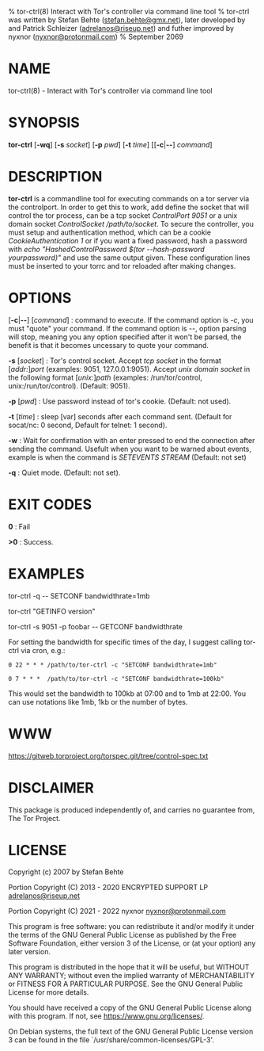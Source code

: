 % tor-ctrl(8) Interact with Tor's controller via command line tool
% tor-ctrl was written by Stefan Behte (stefan.behte@gmx.net), later developed by and Patrick Schleizer (adrelanos@riseup.net) and futher improved by nyxnor (nyxnor@protonmail.com)
% September 2069

# NAME

tor-ctrl(8) - Interact with Tor's controller via command line tool

# SYNOPSIS

**tor-ctrl** [**-wq**] [**-s** *socket*] [**-p** *pwd*] [**-t** *time*] [[**-c**|**--**] *command*]

# DESCRIPTION

**tor-ctrl** is a commandline tool for executing commands on a tor server via the controlport.  In order to get this to work, add define the socket that will control the tor process, can be a tcp socket *ControlPort 9051* or a unix domain socket *ControlSocket /path/to/socket*. To secure the controller, you must setup and authentication method, which can be a cookie
*CookieAuthentication 1* or if you want a fixed password, hash a password with *echo "HashedControlPassword $(tor --hash-password yourpassword)"* and use the same output given. These configuration lines must be inserted to your torrc and tor reloaded after making changes.

# OPTIONS

[**-c**|**--**] [*command*]
: command to execute. If the command option is *-c*, you must "quote" your command. If the command option is *--*, option parsing will stop, meaning you any option specified after it won't be parsed, the benefit is that it becomes uncessary to quote your command.

**-s** [*socket*]
: Tor's control socket. Accept *tcp socket* in the format [*addr:*]*port* (examples: 9051, 127.0.0.1:9051). Accept *unix domain socket* in the following format [*unix:*]*path* (examples: /run/tor/control, unix:/run/tor/control). (Default: 9051).

**-p** [*pwd*]
: Use password instead of tor's cookie. (Default: not used).

**-t** [*time*]
: sleep [var] seconds after each command sent. (Default for socat/nc: 0 second, Default for telnet: 1 second).

**-w**
: Wait for confirmation with an enter pressed to end the connection after sending the command. Usefult when you want to be warned about events, example is when the command is *SETEVENTS STREAM* (Default: not set)

**-q**
: Quiet mode. (Default: not set).

# EXIT CODES

**0**
: Fail

**>0**
: Success.

# EXAMPLES

tor-ctrl -q -- SETCONF bandwidthrate=1mb

tor-ctrl "GETINFO version"

tor-ctrl -s 9051 -p foobar -- GETCONF bandwidthrate

For setting the bandwidth for specific times of the day, I suggest calling tor-ctrl via cron, e.g.:

`0 22 * * * /path/to/tor-ctrl -c "SETCONF bandwidthrate=1mb"`

`0 7 * * *  /path/to/tor-ctrl -c "SETCONF bandwidthrate=100kb"`

This would set the bandwidth to 100kb at 07:00 and to 1mb at 22:00.  You can use notations like 1mb, 1kb or the number of bytes.

# WWW

https://gitweb.torproject.org/torspec.git/tree/control-spec.txt

# DISCLAIMER

This package is produced independently of, and carries no guarantee from, The
Tor Project.

# LICENSE

Copyright (c) 2007 by Stefan Behte

Portion Copyright (C) 2013 - 2020 ENCRYPTED SUPPORT LP <adrelanos@riseup.net>

Portion Copyright (C) 2021 - 2022 nyxnor <nyxnor@protonmail.com>

This program is free software: you can redistribute it and/or modify
it under the terms of the GNU General Public License as published by
the Free Software Foundation, either version 3 of the License, or
(at your option) any later version.

This program is distributed in the hope that it will be useful,
but WITHOUT ANY WARRANTY; without even the implied warranty of
MERCHANTABILITY or FITNESS FOR A PARTICULAR PURPOSE.  See the
GNU General Public License for more details.

You should have received a copy of the GNU General Public License
along with this program.  If not, see <https://www.gnu.org/licenses/>.

On Debian systems, the full text of the GNU General Public
License version 3 can be found in the file
`/usr/share/common-licenses/GPL-3'.
